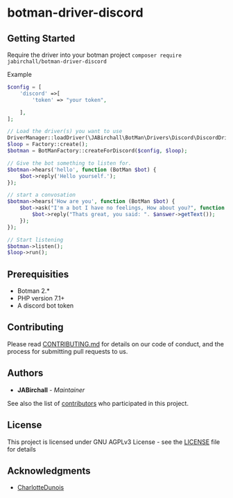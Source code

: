 # botman-driver-discord

## Getting Started

Require the driver into your botman project `composer require jabirchall/botman-driver-discord`

Example
```php
$config = [
    'discord' =>[
        'token' => "your token",

    ],
];

// Load the driver(s) you want to use
DriverManager::loadDriver(\JABirchall\BotMan\Drivers\Discord\DiscordDriver::class);
$loop = Factory::create();
$botman = BotManFactory::createForDiscord($config, $loop);

// Give the bot something to listen for.
$botman->hears('hello', function (BotMan $bot) {
    $bot->reply('Hello yourself.');
});

// start a convosation
$botman->hears('How are you', function (BotMan $bot) {
    $bot->ask("I'm a bot I have no feelings, How about you?", function (Answer $answer) use ($bot) {
        $bot->reply("Thats great, you said: ". $answer->getText());
    });
});

// Start listening
$botman->listen();
$loop->run();
```

## Prerequisities

* Botman 2.*
* PHP version 7.1+
* A discord bot token

## Contributing

Please read [CONTRIBUTING.md](CONTRIBUTING.md) for details on our code of conduct, and the process for submitting pull requests to us.

## Authors

* **JABirchall** - *Maintainer*

See also the list of [contributors](https://github.com/JABirchall/NimdaDiscord/graphs/contributors) who participated in this project.

## License

This project is licensed under GNU AGPLv3 License - see the [LICENSE](LICENSE) file for details

## Acknowledgments

* [CharlotteDunois](https://github.com/CharlotteDunois)
